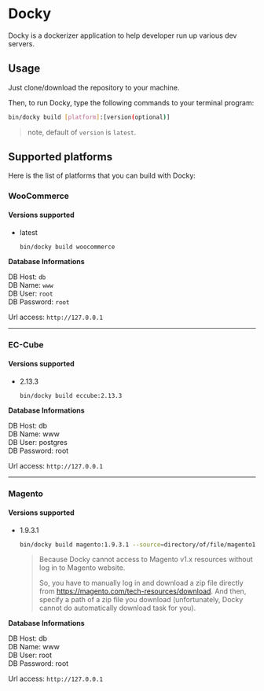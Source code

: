 # Docky

Docky is a dockerizer application to help developer run up various dev servers.

## Usage

Just clone/download the repository to your machine.

Then, to run Docky, type the following commands to your terminal program:

```bash
bin/docky build [platform]:[version(optional)]
```

> note, default of `version` is `latest`.

## Supported platforms

Here is the list of platforms that you can build with Docky:

### WooCommerce

#### Versions supported

- latest

    ```bash
    bin/docky build woocommerce
    ```

**Database Informations**

DB Host: `db`  
DB Name: `www`  
DB User: `root`  
DB Password: `root`

Url access: `http://127.0.0.1`

---

### EC-Cube

#### Versions supported

- 2.13.3

    ```bash
    bin/docky build eccube:2.13.3
    ```

**Database Informations**

DB Host: db  
DB Name: www  
DB User: postgres  
DB Password: root

Url access: `http://127.0.0.1`

---

### Magento

#### Versions supported

- 1.9.3.1

    ```bash
    bin/docky build magento:1.9.3.1 --source=directory/of/file/magento1.9.3.1.zip
    ```

    > Because Docky cannot access to Magento v1.x resources without log in to Magento website.  
    >
    > So, you have to manually log in and download a zip file directly from https://magento.com/tech-resources/download. And then, specify a path of a zip file you download (unfortunately, Docky cannot do automatically download task for you).

**Database Informations**

DB Host: db  
DB Name: www  
DB User: root  
DB Password: root

Url access: `http://127.0.0.1`
